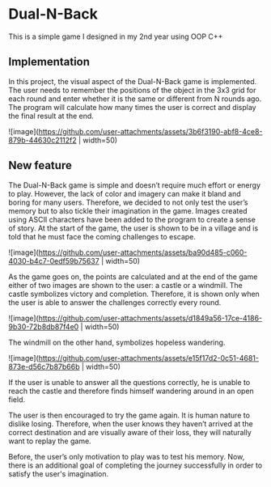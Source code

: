 # Dual-N-Back
This is a simple game I designed in my 2nd year using OOP C++

## Implementation
In this project, the visual aspect of the Dual-N-Back game is implemented. The user needs to remember the positions of the object in the 3x3 grid for each round and enter whether it is the same or different from N rounds ago. The program will calculate how many times the user is correct and display the final result at the end.

![image](https://github.com/user-attachments/assets/3b6f3190-abf8-4ce8-879b-44630c2112f2 | width=50)

## New feature 
The Dual-N-Back game is simple and doesn’t require much effort or energy to play. However, the lack of color and imagery can make it bland and boring for many users. Therefore, we decided to not only test the user’s memory but to also tickle their imagination in the game. 
Images  created using ASCII characters have been added to the program to create a sense of story. At the start of the game, the user is shown to be in  a village and is told that he must face the coming challenges to escape. 

![image](https://github.com/user-attachments/assets/ba90d485-c060-4030-b4c7-0edf59b75637 | width=50)

As the game goes on,  the points are calculated and at the end of the game either of two images are shown to the user: a castle or a windmill.
The castle symbolizes victory and completion. Therefore, it is shown only when the user is able  to answer the challenges correctly every round.

![image](https://github.com/user-attachments/assets/d1849a56-17ce-4186-9b30-72b8db87f4e0 | width=50)

The windmill on the other hand, symbolizes hopeless wandering. 

![image](https://github.com/user-attachments/assets/e15f17d2-0c51-4681-873e-d56c7b87b66b | width=50)

If the user is unable to answer all the  questions correctly, he is unable to reach the castle and therefore finds himself wandering around in an open field.
 
The user is then encouraged to try the game again. It is human nature to dislike losing. Therefore, when the user knows they haven’t arrived at the correct destination and are visually aware of their loss, they will naturally want to replay the game.

Before, the user’s only motivation to play was to test his memory. Now, there is an additional goal of completing the journey successfully in order to satisfy the user's imagination.
